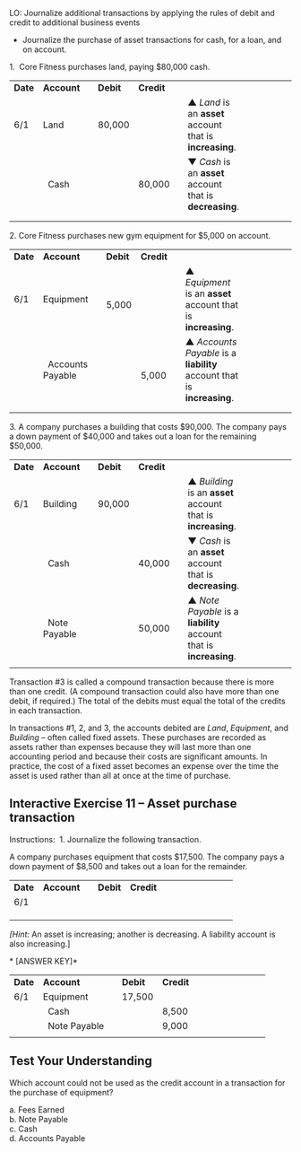 LO: Journalize additional transactions by applying the rules of debit and credit to additional business events

  - Journalize the purchase of asset transactions for cash, for a loan, and on account.

1.  Core Fitness purchases land, paying $80,000 cash.

<table>
<tbody>
<tr class="odd">
<td><strong>Date</strong></td>
<td><strong>Account</strong></td>
<td></td>
<td><strong>Debit</strong></td>
<td><strong>Credit</strong></td>
<td></td>
<td></td>
<td></td>
<td></td>
<td></td>
<td></td>
<td></td>
<td></td>
</tr>
<tr class="even">
<td>6/1</td>
<td>Land</td>
<td></td>
<td>80,000</td>
<td></td>
<td></td>
<td>▲ <em>Land</em> is an <strong>asset</strong> account that is <strong>increasing</strong>.</td>
</tr>
<tr class="odd">
<td></td>
<td>  Cash</td>
<td></td>
<td></td>
<td>80,000</td>
<td></td>
<td>▼ <em>Cash</em> is an <strong>asset</strong> account that is <strong>decreasing</strong>.</td>
</tr>
<tr class="even">
<td></td>
<td></td>
<td></td>
<td></td>
<td></td>
<td></td>
<td></td>
</tr>
<tr class="odd">
<td></td>
<td></td>
<td></td>
<td></td>
<td></td>
<td></td>
<td></td>
</tr>
</tbody>
</table>

2\. Core Fitness purchases new gym equipment for $5,000 on account.

<table>
<tbody>
<tr class="odd">
<td><strong>Date</strong></td>
<td><strong>Account</strong></td>
<td></td>
<td><strong>Debit</strong></td>
<td><strong>Credit</strong></td>
<td></td>
<td></td>
<td></td>
<td></td>
<td></td>
<td></td>
<td></td>
<td></td>
</tr>
<tr class="even">
<td>6/1</td>
<td>Equipment</td>
<td></td>
<td>  5,000</td>
<td></td>
<td></td>
<td>▲ <em>Equipment</em> is an <strong>asset</strong> account that is <strong>increasing</strong>.</td>
</tr>
<tr class="odd">
<td></td>
<td>  Accounts Payable</td>
<td></td>
<td></td>
<td>  5,000</td>
<td></td>
<td>▲ <em>Accounts Payable</em> is a <strong>liability</strong> account that is <strong>increasing</strong>.  </td>
</tr>
<tr class="even">
<td></td>
<td></td>
<td></td>
<td></td>
<td></td>
<td></td>
<td></td>
</tr>
<tr class="odd">
<td></td>
<td></td>
<td></td>
<td></td>
<td></td>
<td></td>
<td></td>
</tr>
</tbody>
</table>

3\. A company purchases a building that costs $90,000. The company pays a down payment of $40,000 and takes out a loan for the remaining $50,000.

<table>
<tbody>
<tr class="odd">
<td><strong>Date</strong></td>
<td><strong>Account</strong></td>
<td></td>
<td><strong>Debit</strong></td>
<td><strong>Credit</strong></td>
<td></td>
<td></td>
<td></td>
<td></td>
<td></td>
<td></td>
<td></td>
<td></td>
</tr>
<tr class="even">
<td>6/1</td>
<td>Building</td>
<td></td>
<td>90,000</td>
<td></td>
<td></td>
<td>▲ <em>Building</em> is an <strong>asset</strong> account that is <strong>increasing</strong>.</td>
</tr>
<tr class="odd">
<td></td>
<td>  Cash</td>
<td></td>
<td></td>
<td>40,000</td>
<td></td>
<td>▼ <em>Cash</em> is an <strong>asset</strong> account that is <strong>decreasing</strong>.</td>
</tr>
<tr class="even">
<td></td>
<td>  Note Payable</td>
<td></td>
<td></td>
<td>50,000</td>
<td></td>
<td>▲ <em>Note Payable</em> is a <strong>liability</strong> account that is <strong>increasing</strong>. </td>
</tr>
<tr class="odd">
<td></td>
<td></td>
<td></td>
<td></td>
<td></td>
<td></td>
<td></td>
</tr>
</tbody>
</table>

Transaction \#3 is called a compound transaction because there is more than one credit. (A compound transaction could also have more than one debit, if required.) The total of the debits must equal the total of the credits in each transaction. 

In transactions \#1, 2, and 3, the accounts debited are *Land*, *Equipment*, and *Building* – often called fixed assets. These purchases are recorded as assets rather than expenses because they will last more than one accounting period and because their costs are significant amounts. In practice, the cost of a fixed asset becomes an expense over the time the asset is used rather than all at once at the time of purchase.

## Interactive Exercise 11 – Asset purchase transaction

Instructions:  1. Journalize the following transaction.

A company purchases equipment that costs $17,500. The company pays a down payment of $8,500 and takes out a loan for the remainder.

<table>
<tbody>
<tr class="odd">
<td><strong>Date</strong></td>
<td><strong>Account</strong></td>
<td></td>
<td><strong>Debit</strong></td>
<td><strong>Credit</strong></td>
<td></td>
<td></td>
<td></td>
<td></td>
<td></td>
<td></td>
<td></td>
<td></td>
</tr>
<tr class="even">
<td>6/1</td>
<td></td>
<td></td>
<td></td>
<td></td>
<td></td>
<td></td>
</tr>
<tr class="odd">
<td></td>
<td></td>
<td></td>
<td></td>
<td></td>
<td></td>
<td></td>
</tr>
<tr class="even">
<td></td>
<td></td>
<td></td>
<td></td>
<td></td>
<td></td>
<td></td>
</tr>
<tr class="odd">
<td></td>
<td></td>
<td></td>
<td></td>
<td></td>
<td></td>
<td></td>
</tr>
</tbody>
</table>

*\[Hint:* An asset is increasing; another is decreasing. A liability account is also increasing.\]

* \[ANSWER KEY\]*

<table>
<tbody>
<tr class="odd">
<td><strong>Date</strong></td>
<td><strong>Account</strong></td>
<td></td>
<td><strong>Debit</strong></td>
<td><strong>Credit</strong></td>
<td></td>
<td></td>
<td></td>
<td></td>
<td></td>
<td></td>
<td></td>
<td></td>
</tr>
<tr class="even">
<td>6/1</td>
<td>Equipment</td>
<td></td>
<td>17,500</td>
<td></td>
<td></td>
<td></td>
</tr>
<tr class="odd">
<td></td>
<td>  Cash</td>
<td></td>
<td></td>
<td>8,500</td>
<td></td>
<td></td>
</tr>
<tr class="even">
<td></td>
<td>  Note Payable</td>
<td></td>
<td></td>
<td>9,000</td>
<td></td>
<td></td>
</tr>
<tr class="odd">
<td></td>
<td></td>
<td></td>
<td></td>
<td></td>
<td></td>
<td></td>
</tr>
</tbody>
</table>

## Test Your Understanding

Which account could not be used as the credit account in a transaction for the purchase of equipment?

a. Fees Earned  
b. Note Payable  
c. Cash  
d. Accounts Payable
